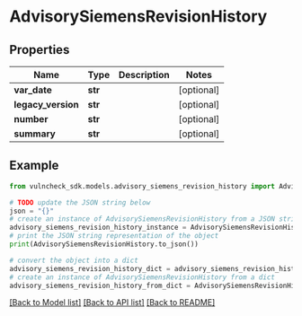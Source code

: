 # AdvisorySiemensRevisionHistory


## Properties

Name | Type | Description | Notes
------------ | ------------- | ------------- | -------------
**var_date** | **str** |  | [optional] 
**legacy_version** | **str** |  | [optional] 
**number** | **str** |  | [optional] 
**summary** | **str** |  | [optional] 

## Example

```python
from vulncheck_sdk.models.advisory_siemens_revision_history import AdvisorySiemensRevisionHistory

# TODO update the JSON string below
json = "{}"
# create an instance of AdvisorySiemensRevisionHistory from a JSON string
advisory_siemens_revision_history_instance = AdvisorySiemensRevisionHistory.from_json(json)
# print the JSON string representation of the object
print(AdvisorySiemensRevisionHistory.to_json())

# convert the object into a dict
advisory_siemens_revision_history_dict = advisory_siemens_revision_history_instance.to_dict()
# create an instance of AdvisorySiemensRevisionHistory from a dict
advisory_siemens_revision_history_from_dict = AdvisorySiemensRevisionHistory.from_dict(advisory_siemens_revision_history_dict)
```
[[Back to Model list]](../README.md#documentation-for-models) [[Back to API list]](../README.md#documentation-for-api-endpoints) [[Back to README]](../README.md)


